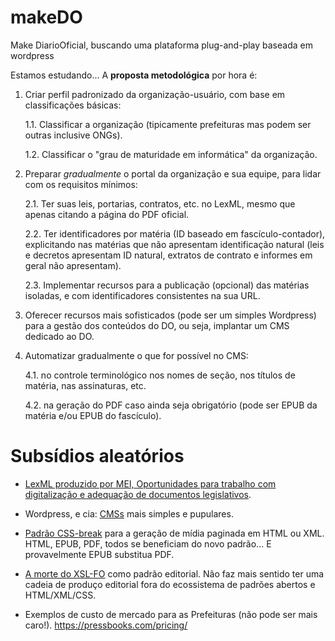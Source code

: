 # makeDO
Make DiarioOficial, buscando uma plataforma plug-and-play baseada em wordpress

Estamos estudando... A **proposta metodológica** por hora é:

 1. Criar perfil padronizado da organização-usuário, com base em classificações básicas:
 
    1.1. Classificar a organização (tipicamente prefeituras mas podem ser outras inclusive ONGs).
    
    1.2. Classificar o "grau de maturidade em informática" da organização.

 2. Preparar *gradualmente* o portal da organização e sua equipe, para lidar com os requisitos mínimos:
 
    2.1. Ter suas leis, portarias, contratos, etc. no LexML, mesmo que apenas citando a página do PDF oficial.
    
    2.2. Ter identificadores por matéria (ID baseado em fascículo-contador), explicitando nas matérias que não apresentam identificação natural (leis e decretos apresentam ID natural, extratos de contrato e informes em geral não apresentam).
    
    2.3. Implementar recursos para a publicação (opcional) das matérias isoladas, e com identificadores consistentes na sua URL.
    
 3. Oferecer recursos mais sofisticados (pode ser um simples Wordpress) para a gestão dos conteúdos do DO, ou seja, implantar um CMS dedicado ao DO.
 
 4. Automatizar gradualmente o que for possível no CMS:
 
     4.1. no controle terminológico nos nomes de seção, nos títulos de matéria, nas assinaturas, etc.
     
     4.2. na geração do PDF caso ainda seja obrigatório (pode ser EPUB da matéria e/ou EPUB do fascículo).
   
   
# Subsídios aleatórios

* [LexML produzido por MEI, Oportunidades para trabalho com digitalização e adequação de documentos legislativos](https://docs.google.com/document/d/1Ll0anj85DV8r66whfBQgn0s183ZLHGc_lWJSSmt3h1U/).

* Wordpress, e cia: [CMSs](https://en.wikipedia.org/wiki/Content_management_system) mais simples e pupulares.

* [Padrão CSS-break](https://www.w3.org/TR/css-break-3/) para a geração de mídia paginada em HTML ou XML. HTML, EPUB, PDF, todos se beneficiam do novo padrão... E provavelmente EPUB substitua PDF.

* [A morte do XSL-FO](https://stackoverflow.com/a/21345708/287948) como padrão editorial. Não faz mais sentido ter uma cadeia de produço editorial fora do ecossistema de padrões abertos e HTML/XML/CSS.

* Exemplos de custo de mercado para as Prefeituras (não pode ser mais caro!). https://pressbooks.com/pricing/

